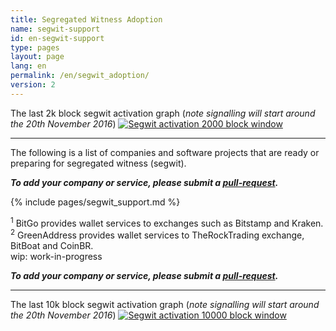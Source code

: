 ```yaml
---
title: Segregated Witness Adoption
name: segwit-support
id: en-segwit-support
type: pages
layout: page
lang: en
permalink: /en/segwit_adoption/
version: 2
---
```


The last 2k block segwit activation graph (_note signalling will start around the 20th November 2016_)
[![Segwit activation 2000 block window](http://bitcoin.sipa.be/ver9-2k.png)](http://bitcoin.sipa.be/ver9-2k.png)

<hr>

The following is a list of companies and software projects that are ready or preparing for segregated witness (segwit).

_**To add your company or service, please submit a [pull-request](https://github.com/bitcoin-core/bitcoincore.org/blob/gh-pages/_data/segwitsupport.csv).**_

{% include pages/segwit_support.md %}

<sup>1</sup> BitGo provides wallet services to exchanges such as Bitstamp and Kraken.<br />
<sup>2</sup> GreenAddress provides wallet services to TheRockTrading exchange, BitBoat and CoinBR.<br />
wip: work-in-progress

_**To add your company or service, please submit a [pull-request](https://github.com/bitcoin-core/bitcoincore.org/blob/gh-pages/_data/segwitsupport.csv).**_

<hr>

The last 10k block segwit activation graph (_note signalling will start around the 20th November 2016_)
[![Segwit activation 10000 block window](http://bitcoin.sipa.be/ver9-10k.png)](http://bitcoin.sipa.be/ver9-10k.png)

